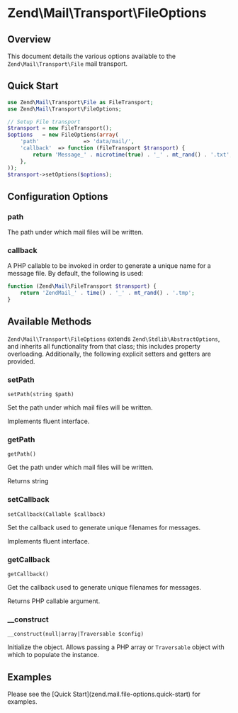 # Zend\\Mail\\Transport\\FileOptions

## Overview

This document details the various options available to the `Zend\Mail\Transport\File` mail
transport.

## Quick Start

```php
use Zend\Mail\Transport\File as FileTransport;
use Zend\Mail\Transport\FileOptions;

// Setup File transport
$transport = new FileTransport();
$options   = new FileOptions(array(
    'path'              => 'data/mail/',
    'callback'  => function (FileTransport $transport) {
        return 'Message_' . microtime(true) . '_' . mt_rand() . '.txt';
    },
));
$transport->setOptions($options);
```

## Configuration Options

### path
The path under which mail files will be written.

<!-- -->

### callback
A PHP callable to be invoked in order to generate a unique name for a message file. By default, the
following is used:

```php
function (Zend\Mail\FileTransport $transport) {
    return 'ZendMail_' . time() . '_' . mt_rand() . '.tmp';
}
```

## Available Methods

`Zend\Mail\Transport\FileOptions` extends `Zend\Stdlib\AbstractOptions`, and inherits all
functionality from that class; this includes property overloading. Additionally, the following
explicit setters and getters are provided.

### setPath
`setPath(string $path)`

Set the path under which mail files will be written.

Implements fluent interface.

<!-- -->

### getPath
`getPath()`

Get the path under which mail files will be written.

Returns string

<!-- -->

### setCallback
`setCallback(Callable $callback)`

Set the callback used to generate unique filenames for messages.

Implements fluent interface.

<!-- -->

### getCallback
`getCallback()`

Get the callback used to generate unique filenames for messages.

Returns PHP callable argument.

<!-- -->

### \_\_construct
`__construct(null|array|Traversable $config)`

Initialize the object. Allows passing a PHP array or `Traversable` object with which to populate the
instance.

## Examples

Please see the \[Quick Start\](zend.mail.file-options.quick-start) for examples.